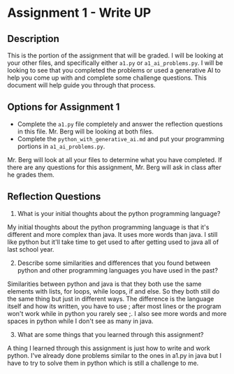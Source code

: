 # Assignment 1 - Write UP

## Description
This is the portion of the assignment that will be graded.  I will be looking at your other files, and specifically either `a1.py` or `a1_ai_problems.py`.  I will be looking to see that you completed the problems or used a generative AI to help you come up with and complete some challenge questions.  This document will help guide you through that process.

## Options for Assignment 1
- Complete the `a1.py` file completely and answer the reflection questions in this file.  Mr. Berg will be looking at both files.
- Complete the `python_with_generative_ai.md` and put your programming portions in `a1_ai_problems.py`.

Mr. Berg will look at all your files to determine what you have completed.  If there are any questions for this assignment, Mr. Berg will ask in class after he grades them.


## Reflection Questions

1. What is your initial thoughts about the python programming language?

My initial thoughts about the python programming language is that it's different and more complex than java. It uses more words than java. I still like python but it'll take time to get used to after getting used to java all of last school year.

2. Describe some similarities and differences that you found between python and other programming languages you have used in the past?

Similarities between python and java is that they both use the same elements with lists, for loops, while loops, if and else. So they both still do the same thing but just in different ways. The difference is the language itself and how its written, you have to use ; after most lines or the program won't work while in python you rarely see ;. I also see more words and more spaces in python while I don't see as many in java.

3. What are some things that you learned through this assignment?

A thing I learned through this assignment is just how to write and work python. I've already done problems similar to the ones in a1.py in java but I have to try to solve them in python which is still a challenge to me. 